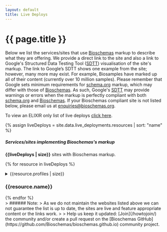 ```yaml
---
layout: default
title: Live Deploys
---
```


# {{ page.title }}

Below we list the services/sites that use [Bioschemas](http://bioschemas.org) markup to describe what they are offering. We provide a direct link to the site and also a link to Google's Structured Data Testing Tool ([SDTT](https://search.google.com/structured-data/testing-tool)) visualisation of the site's markup.
The link to Google’s SDTT shows one example from the site; however, many more may exist. For example, Biosamples have marked up all of their content (currently over 10 million samples).
Please remember that Google sets minimum requirements for [schema.org](http://schema.org) markup, which may differ with those of [Bioschemas](http://bioschemas.org). As such, Google's [SDTT](https://search.google.com/structured-data/testing-tool) may provide warnings or errors when the markup is perfectly compliant with both [schema.org](http://schema.org) and [Bioschemas](http://bioschemas.org).
If your Bioschemas compliant site is not listed below, please email us at [enquiries@bioschemas.org](mailto:enquiries@bioschemas.org).

To view an ELIXIR only list of live deploys [click here](./elixir).
<div class="live-deploys">
  <section class="live-deploy-table">
{% assign liveDeploys = site.data.live_deployments.resources | sort: "name" %}

<h5>Services/sites implementing Bioschemas's markup</h5>

<p><strong>{{liveDeploys | size}}</strong> sites with Bioschemas markup.</p>

{% for resource in liveDeploys %}
  <details>
    <summary>{{resource.profiles | size}} <h3>{{resource.name}}<a href="{{resource.url}}" target="_blank" style="border-bottom: none"> <i class="fas fa-external-link-alt"></i></a></h3><div class="plus-icon"><i class="fas fa-plus fa-lg"></i></div>
    </summary>

    <ul>
      {% if resource.keywords %}
        <li><strong>Keywords:</strong>
          {% for keyword in resource.keywords %}
            {{ keyword }}
          {% unless forloop.last %}
            ,
          {% endunless %}
        {% endfor %}
        </li>
      {% endif %}
      {% if resource.description %}
        <li><strong>Description:</strong> {{ resource.description }}</li>
      {% endif %}
      {% if resource.sitemap %}
        <li><strong>Sitemap:</strong> <a href="{{ resource.sitemap }}">{{ resource.sitemap }}</a></li>
      {% endif %}
      {% if resource.nodes %}
        <li><strong>Nodes:</strong>
        {% for node in resource.nodes %}
          {{ node }}
          {% unless forloop.last %}
            ,
          {% endunless %}
        {% endfor %}
        </li>
      {% endif %}
    </ul>
    <h4>Implemented Profiles</h4>
    <table>
    {% assign sortedProfiles = resource.profiles | sort: "profileName" %}
    {% for profile in sortedProfiles %}
      <tr>
        <td>
          <a href="/profiles/{{ profile.profileName }}">{{ profile.profileName}}</a> (v{{profile.conformsTo}})
          {% if profile.highlight %}
            <p class="highlightsText">{{profile.highlight}}</p>
          {% endif %}
        </td>
        <td class="structured-data-column hidden-row">
            {% if profile.exampleURL != nil %}
            <div class="google-sdtt-button">
                <span class="tooltiptext">View example page</span>
                <a href="{{profile.exampleURL}}" class="btn btn-bioschema btn-block" target="_blank">Page</a>
            </div>
            {% endif %}
        </td>
        <td class="structured-data-column hidden-row">
            {% if profile.exampleURL != nil %}
            <div class="google-sdtt-button">
                <span class="tooltiptext">Visualise on Google's Structured Data Testing Tool</span>
                <a href="https://search.google.com/structured-data/testing-tool?url={{profile.exampleURL}}" class="btn btn-bioschema btn-block" target="_blank">SDTT</a>
            </div>
            {% endif %}
        </td>
        <td class="structured-data-column hidden-row">
            {% if profile.exampleURL != nil %}
            <div class="google-sdtt-button">
                <span class="tooltiptext">Retrieve using Bioschemas Scraping service</span>
                <a href="https://swel.macs.hw.ac.uk/scraper/getRDF?url={{profile.exampleURL}}&output=jsonld" class="btn btn-bioschema btn-block" target="_blank">BMUSE</a>
            </div>
            {% endif %}
        </td>
      </tr>
    {% endfor %}
    </table>
  </details>
{% endfor %}

</section>
</div>
> ###### Note:
> As we do not maintain the websites listed above we can not guarantee the list is up to date, the sites are live and feature appropriate content or the links work.
>
> Help us keep it updated: [Join](/howtojoin/) the community and/or create a pull request on the [Bioschemas GitHub](https://github.com/Bioschemas/bioschemas.github.io) community project.
